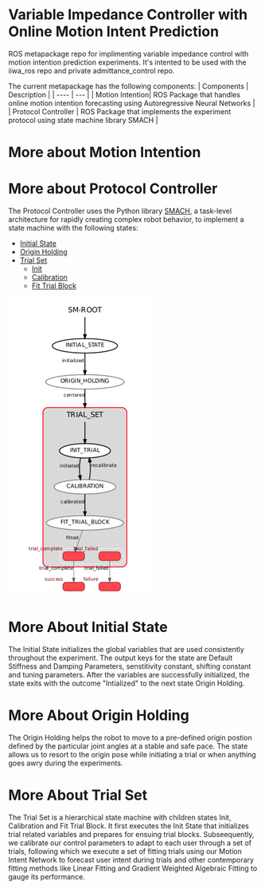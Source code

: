 # Variable Impedance Controller with Online Motion Intent Prediction
ROS metapackage repo for implimenting variable impedance control with motion intention prediction experiments. 
It's intented to be used with the iiwa_ros repo and private admittance_control repo.

The current metapackage has the following components:
| Components | Description |
| ---- | --- |
| Motion Intention| ROS Package that handles online motion intention forecasting using Autoregressive Neural Networks |
| Protocol Controller | ROS Package that implements the experiment protocol using state machine library SMACH |

# More about Motion Intention



# More about Protocol Controller
The Protocol Controller uses the Python library [SMACH](http://wiki.ros.org/smach), a task-level architecture for rapidly creating complex robot behavior, to implement a state machine with the following states:
- [Initial State](#More-About-Initial-State)
- [Origin Holding](#More-About-Origin-Holding)
- [Trial Set](#More-About-Trial-Set)
  - [Init](#More-About-Init-State)
  - [Calibration](#More-About-Calibration)
  - [Fit Trial Block](#More-About-Fit-Trial-Block)
 
![State Machine FLow](./docs/source/images/smach_viewer.png)
 
# More About Initial State
The Initial State initializes the global variables that are used consistently throughout the experiment. The output keys for the state are Default Stiffness and Damping Parameters, senstitivity constant, shifting constant and tuning parameters. After the variables are successfully initialized, the state exits with the outcome "Intialized" to the next state Origin Holding.

# More About Origin Holding
The Origin Holding helps the robot to move to a pre-defined origin postion defined by the particular joint angles at a stable and safe pace. The state allows us to resort to the origin pose while initiating a trial or when anything goes awry during the experiments. 
# More About Trial Set
The Trial Set is a hierarchical state machine with children states Init, Calibration and Fit Trial Block. It first executes the Init State that initializes trial related variables and prepares for ensuing trial blocks. Subseequently, we calibrate our control parameters to adapt to each user through a set of trials, following which we execute a set of fitting trials using our Motion Intent Network to forecast user intent during trials and other contemporary fitting methods like Linear Fitting and Gradient Weighted Algebraic Fitting to gauge its performance. 


